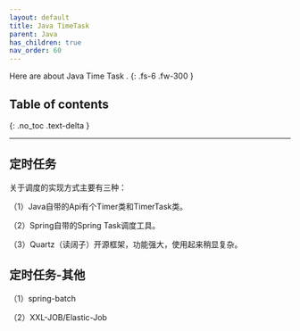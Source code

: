```yaml
---
layout: default
title: Java TimeTask 
parent: Java
has_children: true
nav_order: 60
---
```



Here are about Java Time Task .
{: .fs-6 .fw-300 }


## Table of contents
{: .no_toc .text-delta }


---

 
## 定时任务

关于调度的实现方式主要有三种：

（1）Java自带的Api有个Timer类和TimerTask类。

（2）Spring自带的Spring Task调度工具。

（3）Quartz（读阔子）开源框架，功能强大，使用起来稍显复杂。

## 定时任务-其他

（1）spring-batch

（2）XXL-JOB/Elastic-Job